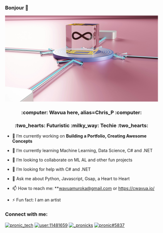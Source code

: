 ### Bonjour 👋
<div>
    <img src="assests/images/image-1.jpg" alt="image" />
</div>
<div>
    <h3 align="center"> :computer: Wavua here, alias=Chris_P :computer:</h3>
</div>

<div>
    <h3 align="center"> :two_hearts: Futuristic :milky_way: Techie  :two_hearts:</h3>
</div>


<!--
**WavuaW/WavuaW** is a ✨ _special_ ✨ repository because its `README.md` (this file) appears on your GitHub profile. 

Here are some ideas to get you started:
-->

- 🔭 I’m currently working on **Building a Portfolio, Creating Awesome Concepts**

- 🌱 I’m currently learning Machine Learning, Data Science, C# and .NET
- 👯 I’m looking to collaborate on ML AL and other fun projects
- 🤔 I’m looking for help with C# and .NET
- 💬 Ask me about Python, Javascript, Gsap, a Heart to Heart
- 📫 How to reach me: **wavuamuroka@gmail.com or https://cwavua.io/
- ⚡ Fun fact: I am an artist

<h3 align="left">Connect with me:</h3>
<p align="left">
<a href="https://twitter.com/cwavua" target="blank"><img align="center" src="https://raw.githubusercontent.com/rahuldkjain/github-profile-readme-generator/master/src/images/icons/Social/twitter.svg" alt="pronic_tech" height="30" width="40" /></a>
<a href="https://stackoverflow.com/users/user:11481659" target="blank"><img align="center" src="https://raw.githubusercontent.com/rahuldkjain/github-profile-readme-generator/master/src/images/icons/Social/stack-overflow.svg" alt="user:11481659" height="30" width="40" /></a>
<a href="https://instagram.com/_wavua_cw" target="blank"><img align="center" src="https://raw.githubusercontent.com/rahuldkjain/github-profile-readme-generator/master/src/images/icons/Social/instagram.svg" alt="_pronicks" height="30" width="40" /></a>
<a href="" target="blank"><img align="center" src="https://raw.githubusercontent.com/rahuldkjain/github-profile-readme-generator/master/src/images/icons/Social/discord.svg" alt="pronic#5837" height="30" width="40" /></a>
</p>

